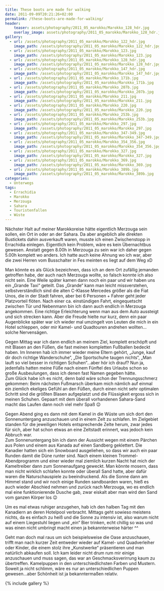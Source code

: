 ```yaml
---
title: These boots are made for walking
date: 2011-09-09T20:21:26+02:00
permalink: /these-boots-are-made-for-walking/
header:
    teaser: assets/photography/2011_05_marokko/Marokko_128_hdr.jpg
    overlay_image: assets/photography/2011_05_marokko/Marokko_128_hdr.jpg
gallery:
  - url: /assets/photography/2011_05_marokko/Marokko_122_hdr.jpg
    image_path: /assets/photography/2011_05_marokko/Marokko_122_hdr.jpg
  - url: /assets/photography/2011_05_marokko/Marokko_123.jpg
    image_path: /assets/photography/2011_05_marokko/Marokko_123.jpg
  - url: /assets/photography/2011_05_marokko/Marokko_128_hdr.jpg
    image_path: /assets/photography/2011_05_marokko/Marokko_128_hdr.jpg
  - url: /assets/photography/2011_05_marokko/Marokko_147_hdr.jpg
    image_path: /assets/photography/2011_05_marokko/Marokko_147_hdr.jpg
  - url: /assets/photography/2011_05_marokko/Marokko_171b.jpg
    image_path: /assets/photography/2011_05_marokko/Marokko_171b.jpg
  - url: /assets/photography/2011_05_marokko/Marokko_207b.jpg
    image_path: /assets/photography/2011_05_marokko/Marokko_207b.jpg
  - url: /assets/photography/2011_05_marokko/Marokko_211.jpg
    image_path: /assets/photography/2011_05_marokko/Marokko_211.jpg
  - url: /assets/photography/2011_05_marokko/Marokko_220.jpg
    image_path: /assets/photography/2011_05_marokko/Marokko_220.jpg
  - url: /assets/photography/2011_05_marokko/Marokko_253b.jpg
    image_path: /assets/photography/2011_05_marokko/Marokko_253b.jpg
  - url: /assets/photography/2011_05_marokko/Marokko_297.jpg
    image_path: /assets/photography/2011_05_marokko/Marokko_297.jpg
  - url: /assets/photography/2011_05_marokko/Marokko_347-349.jpg
    image_path: /assets/photography/2011_05_marokko/Marokko_347-349.jpg
  - url: /assets/photography/2011_05_marokko/Marokko_354_356.jpg
    image_path: /assets/photography/2011_05_marokko/Marokko_354_356.jpg
  - url: /assets/photography/2011_05_marokko/Marokko_327.jpg
    image_path: /assets/photography/2011_05_marokko/Marokko_327.jpg
  - url: /assets/photography/2011_05_marokko/Marokko_369.jpg
    image_path: /assets/photography/2011_05_marokko/Marokko_369.jpg
  - url: /assets/photography/2011_05_marokko/Marokko_389b.jpg
    image_path: /assets/photography/2011_05_marokko/Marokko_389b.jpg
categories:
  - Unterwegs
tags:
  - Errachidia
  - Marokko
  - Merzouga
  - Sahara
  - Touristenfallen
  - Wüste
---
```

Nächster Halt auf meiner Marokkoreise hätte eigentlich Merzouga sein sollen, ein Ort in oder an der Sahara. 
Da aber angeblich alle direkten Bustickets dahin ausverkauft waren, musste ich einen Zwischenstopp in Errachidia einlegen. 
Eigentlich kein Problem, wäre es kein Übernachtbus gewesen. Anstatt gegen 8.00h in Merzouga zu sein war ich daher gegen 5.00h komplett wo anders. 
Ich hatte auch keine Ahnung wo ich war, aber die zwei Herren vom Busschalter in Fes meinten es liegt auf dem Weg xD  
  
Man könnte es als Glück bezeichnen, dass ich an dem Ort zufällig jemanden getroffen habe, der auch nach Merzouga wollte, 
so falsch konnte ich also nicht sein. Eine Weile später kamen dann noch ein paar und wir haben uns ein „Grande Taxi“ geteilt. 
Das „Grande“ kann man leicht missverstehen, selbstverständlich sind die alten C-Klasse Mercedes größer als die Fiat Unos, 
die in der Stadt fahren, aber bei 6 Personen + Fahrer geht jeder Platzvorteil flöten. Nach einer ca. einstündigen Fahrt, 
eingequetscht zwischen Tür und Nebenmann bin ich dann auch endlich in Merzouga angekommen. 
Eine richtige Erleichterung wenn man aus dem Auto aussteigt und sich strecken kann. 
Aber die Freude hielte nur kurz, denn ein paar Augenblicke später war ich wieder mal umzingelt von Leuten die mich in ein Hotel schleppen, 
oder mir Kamel- und Quadtouren andrehen wollten&#8230;solche Nervensägen.

Gegen Mittag war ich dann endlich an meinem Ziel, komplett erschöpft und mit Blasen an den Füßen, 
die fast meinen kompletten Fußballen bedeckt haben. Im Inneren hab ich immer wieder meine Eltern gehört, „Junge, kauf dir doch richtige Wanderschuhe“, 
„Die Sportschuhe taugen nichts“, „Man lauft so viel besser in richtigen Schuhen“…aber hör ich drauf? 
Nun ja, jedenfalls hatten meine Füße nach einem Fünftel des Urlaubs schon so große Ausbeulungen, dass ich denen fast Namen gegeben hätte.  
Zum Glück habe ich es nicht, denn bald wäre schon der Trennungsschmerz gekommen: 
Beim nächsten Fußmarsch überkam mich nämlich auf einmal ein ziemlich ekeliges Gefühl an den Füßen, 
durch einen nicht sehr optimalen Schritt sind die größten Blasen aufgeplatzt und die Flüssigkeit ergoss sich in meinen Schuhen. 
Gepaart mit dem überall vorhandenen Sahara-Sand macht das Laufen dann noch viel mehr Spaß 😉

Gegen Abend ging es dann mit dem Kamel in die Wüste um sich dort den Sonnenuntergang anzuschauen und in einem Zelt zu schlafen. 
Im Zielgebiet standen für die jeweiligen Hotels entsprechende Zelte herum, zwar jedes für sich, aber hat schon etwas an eine Zeltstadt erinnert, 
was jedoch kein Abbruch war.  
Zum Sonnenuntergang bin ich dann der Aussicht wegen mit einem Pärchen aus Polen und einem aus Kanada auf einen Sandberg geklettert. 
Die Kanadier hatten sich ein Snowboard ausgeliehen, so dass wir auch ein paar Runden damit die Düne runter sind. 
Nach einem kleinen Trommel-Abendprogramm und einer wieder mal ziemlich kurzen Nacht hat mich der Kameltreiber dann zum Sonnenaufgang geweckt. 
Man könnte mosern, dass man nicht wirklich schlafen konnte oder überall Sand hatte, aber dafür waren die Naturschauspiele zu beeindruckend. 
Als die Sonne dann am Himmel stand und wir noch einige Runden sandboarden waren, hieß es auch wieder Abschied nehmen und zurück nach Merzouga, 
wo es endlich mal eine funktionierende Dusche gab, zwar eiskalt aber man wird den Sand vom ganzen Körper los 😉  

Um es mal etwas ruhiger anzugehen, hab ich den halben Tag mit den Kanadiern an deren Hotelpool verbracht. Mittags geht sowieso meistens nichts, 
da es einfach zu heiß und die Sonne zu intensiv ist, also warum nicht auf einem Liegestuhl liegen und „ein“ Bier trinken, 
echt chillig so was und was einen nicht umbringt macht einen ja bekannterweise härter ^^

Geht man doch mal raus um sich beispielsweise die Oase anzuschauen, trifft man nach kurzer Zeit entweder wieder auf Kamel- und Quadverleiher oder Kinder, 
die einem stolz ihre „Kunstwerke“ präsentieren und man natürlich abkaufen soll. Ich kam leider nicht drum rum mir einige anzuschauen und muss sagen, 
das war an Geschmacksverirrung kaum zu übertreffen. Kamelpuppen in den unterschiedlichsten Farben und Mustern. 
Soweit ja nicht schlimm, wäre es nur an unterschiedlichen Puppen gewesen…aber Schönheit ist ja bekanntermaßen relativ.

{% include gallery %}
